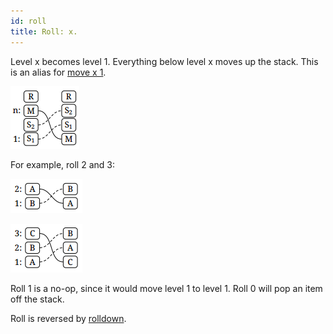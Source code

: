 ```yaml
---
id: roll
title: Roll: x.
---
```


Level x becomes level 1. Everything below level x moves up the stack. This is an alias for [move x 1](move).

![Diagram](assets/roll.png)

For example, roll 2 and 3:

![Roll 2 (swap)](assets/swap.png)

![Roll 3 (rotate)](assets/rotate.png)

Roll 1 is a no-op, since it would move level 1 to level 1. Roll 0 will pop an item off the stack.

Roll is reversed by [rolldown](rolldown).